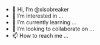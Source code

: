 - 👋 Hi, I’m @xisobreaker
- 👀 I’m interested in ...
- 🌱 I’m currently learning ...
- 💞️ I’m looking to collaborate on ...
- 📫 How to reach me ...

<!---
farmerly/farmerly is a ✨ special ✨ repository because its `README.md` (this file) appears on your GitHub profile.
You can click the Preview link to take a look at your changes.
--->
